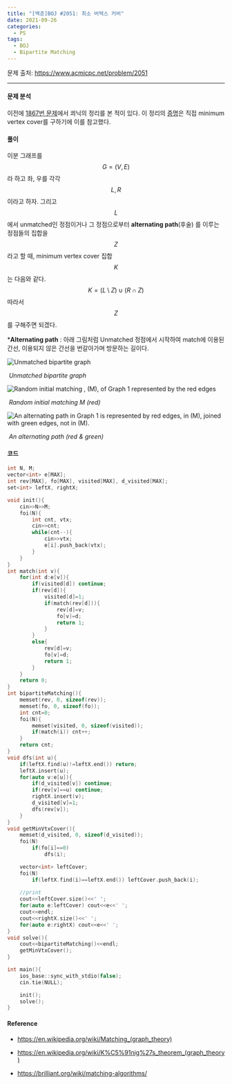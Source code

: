 ```yaml
---
title: "[백준]BOJ #2051: 최소 버텍스 커버"
date: 2021-09-26
categories:
  - PS
tags:
  - BOJ
  - Bipartite Matching
---
```






문제 출처: <https://www.acmicpc.net/problem/2051>

---

#### 문제 분석

이전에 [1867번 문제](https://minsung1386.github.io/ps/2021/09/20/boj-1867/)에서 쾨닉의 정리를 본 적이 있다. 이 정리의 [증명](https://en.wikipedia.org/wiki/K%C5%91nig%27s_theorem_(graph_theory)#Proofs)은 직접 minimum vertex cover를 구하기에 이를 참고했다.



#### 풀이

이분 그래프를 
$$
G=(V, E)
$$
 라 하고 좌, 우를 각각 
$$
L, R
$$
 이라고 하자. 그리고 
$$
L
$$
에서 unmatched인 정점이거나 그 정점으로부터 **alternating path**(후술) 를 이루는 정점들의 집합을 
$$
Z
$$
라고 할 때, minimum vertex cover 집합 
$$
K
$$
는 다음와 같다.
$$
K=(L\setminus Z) \cup (R \cap Z)
$$
따라서
$$
Z
$$
를 구해주면 되겠다.



***Alternating path** : 아래 그림처럼 Unmatched 정점에서 시작하여 match에 이용된 간선, 이용되지 않은 간선을 번갈아가며 방문하는 길이다.

![Unmatched bipartite graph](https://ds055uzetaobb.cloudfront.net/brioche/uploads/VSdDT2ZaxY-screen-shot-2016-06-28-at-35538-pm.png?width=1200)

​																							*Unmatched bipartite graph*



![Random initial matching , \(M\), of Graph 1 represented by the red edges](https://ds055uzetaobb.cloudfront.net/brioche/uploads/bJ2r2WyHs2-screen-shot-2016-06-28-at-35422-pm.png?width=1200)

​																							*Random initial matching M (red)*



![An alternating path in Graph 1 is represented by red edges, in \(M\), joined with green edges, not in \(M\).](https://ds055uzetaobb.cloudfront.net/brioche/uploads/0QOAWL9GpD-screen-shot-2016-06-28-at-35010-pm.png?width=1200)

​																							*An alternating path (red & green)*





#### 코드 

```c++
int N, M;
vector<int> e[MAX];
int rev[MAX], fo[MAX], visited[MAX], d_visited[MAX];
set<int> leftX, rightX;

void init(){
    cin>>N>>M;
    foi(N){
        int cnt, vtx;
        cin>>cnt;
        while(cnt--){
            cin>>vtx;
            e[i].push_back(vtx);
        }
    }
}
int match(int v){
    for(int d:e[v]){
        if(visited[d]) continue;
        if(rev[d]){
            visited[d]=1;
            if(match(rev[d])){ 
                rev[d]=v;
                fo[v]=d;
                return 1;
            }
        } 
        else{
            rev[d]=v;
            fo[v]=d;
            return 1;
        }
    }
    return 0;
}
int bipartiteMatching(){
    memset(rev, 0, sizeof(rev));
    memset(fo, 0, sizeof(fo));    
    int cnt=0;
    foi(N){
        memset(visited, 0, sizeof(visited));
        if(match(i)) cnt++;
    }
    return cnt;
}
void dfs(int u){
    if(leftX.find(u)!=leftX.end()) return;
    leftX.insert(u);
    for(auto v:e[u]){
        if(d_visited[v]) continue;
        if(rev[v]==u) continue;
        rightX.insert(v);
        d_visited[v]=1;
        dfs(rev[v]);
    }
}
void getMinVtxCover(){
    memset(d_visited, 0, sizeof(d_visited));
    foi(N)
        if(fo[i]==0)
            dfs(i);

    vector<int> leftCover;
    foi(N)
        if(leftX.find(i)==leftX.end()) leftCover.push_back(i);
    
    //print
    cout<<leftCover.size()<<' ';
    for(auto e:leftCover) cout<<e<<' ';
    cout<<endl;
    cout<<rightX.size()<<' ';
    for(auto e:rightX) cout<<e<<' ';
}
void solve(){
    cout<<bipartiteMatching()<<endl;
    getMinVtxCover();
}

int main(){
    ios_base::sync_with_stdio(false);
    cin.tie(NULL); 

    init(); 
    solve();
}
```



#### Reference

* <https://en.wikipedia.org/wiki/Matching_(graph_theory)>
* <https://en.wikipedia.org/wiki/K%C5%91nig%27s_theorem_(graph_theory)>

*  <https://brilliant.org/wiki/matching-algorithms/>


